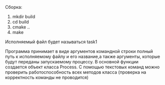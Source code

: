 Сборка:
  1) mkdir build
  2) cd build
  3) cmake ..
  4) make
  
Исполняемый файл будет называться task1

Программа принимает в виде аргументов командной строки полный путь к исполняемому файлу и его название,а также аргументы, которые будут переданы запускаемому процессу.
В основной функции создается объект класса Process. С помощью текстовых команд можно проверить работоспособность всех методов класса (проверка на корректность команды не проводится)
